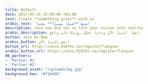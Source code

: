 ```yaml
---
title: Default
date: 2017-05-15 15:50:00 +03:00
text: Create **something great** with us
arabic_text: 'اصنع **شيئًا مميزًا** معنا  '
description: Join now and let us turn your vision into reality
arabic_description: انضمّ  إلينا الآن ودعنا نحوّل رؤيتك إلى واقع
button: Join Us Now
arabic_button: انضم إلينا الآن
button_url: https://esso.910ths.sa/register?lang=en
arabic_button_url: https://esso.910ths.sa/register?lang=ar
06_partners:
- 'Partner #1'
- 'Partner #2'
background_asset: "/uploads/bg.jpg"
background_hex: "#71b400"
---
```


